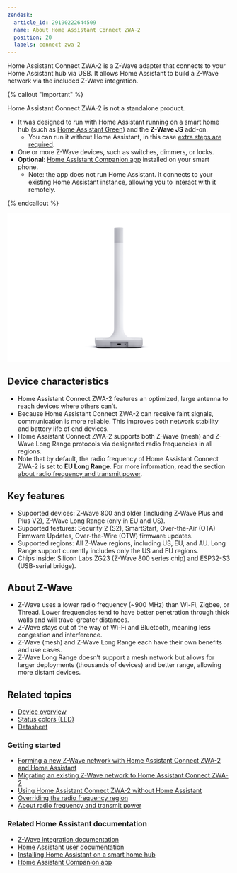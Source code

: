 ```yaml
---
zendesk:
  article_id: 29190222644509
  name: About Home Assistant Connect ZWA-2
  position: 20
  labels: connect zwa-2
---
```



Home Assistant Connect ZWA-2 is a Z-Wave adapter that connects to your Home Assistant hub via USB. It allows Home Assistant to build a Z-Wave network via the included Z-Wave integration.

{% callout "important" %}

Home Assistant Connect ZWA-2 is not a standalone product.

- It was designed to run with Home Assistant running on a smart home hub (such as [Home Assistant Green](https://www.home-assistant.io/green/)) and the **Z-Wave JS** add-on.
  - You can run it without Home Assistant, in this case [extra steps are required](/hc/en-us/articles/29059418289821).
- One or more Z-Wave devices, such as switches, dimmers, or locks.
- **Optional**: [Home Assistant Companion app](https://companion.home-assistant.io/) installed on your smart phone.
  - Note: the app does not run Home Assistant. It connects to your existing Home Assistant instance, allowing you to interact with it remotely.

{% endcallout %}

![Rear view of Home Assistant Connect showing USB-C connector](/static/img/connect-zwa-2/zwa-2-rear-view.png)

## Device characteristics

- Home Assistant Connect ZWA-2 features an optimized, large antenna to reach devices where others can’t.
- Because Home Assistant Connect ZWA-2 can receive faint signals, communication is more reliable. This improves both network stability and battery life of end devices.
- Home Assistant Connect ZWA-2 supports both Z-Wave (mesh) and Z-Wave Long Range protocols via designated radio frequencies in all regions.
- Note that by default, the radio frequency of Home Assistant Connect ZWA-2 is set to
**EU Long Range**. For more information, read the section [about radio frequency and transmit power](/hc/en-us/articles/29081378073501).

## Key features

- Supported devices: Z-Wave 800 and older (including Z-Wave Plus and Plus V2), Z-Wave Long Range (only in EU and US).
- Supported features: Security 2 (S2), SmartStart, Over-the-Air (OTA) Firmware Updates, Over-the-Wire (OTW) firmware updates.
- Supported regions: All Z-Wave regions, including US, EU, and AU. Long Range support currently includes only the US and EU regions.
- Chips inside: Silicon Labs ZG23 (Z-Wave 800 series chip) and ESP32-S3 (USB-serial bridge).

## About Z-Wave

- Z-Wave uses a lower radio frequency (~900&nbsp;MHz) than Wi-Fi, Zigbee, or Thread. Lower frequencies tend to have better penetration through thick walls and will travel greater distances.
- Z-Wave stays out of the way of Wi-Fi and Bluetooth, meaning less congestion and interference.
- Z-Wave (mesh) and Z-Wave Long Range each have their own benefits and use cases.
- Z-Wave Long Range doesn’t support a mesh network but allows for larger deployments (thousands of devices) and better range, allowing more distant devices.

## Related topics

- [Device overview](/hc/en-us/articles/28670192316189)
- [Status colors (LED)](/hc/en-us/articles/28670086157853)
- [Datasheet](/hc/en-us/articles/28689873798173)

### Getting started

- [Forming a new Z-Wave network with Home Assistant Connect ZWA-2 and Home Assistant](/hc/en-us/articles/28685765309853)
- [Migrating an existing Z-Wave network to Home Assistant Connect ZWA-2](/hc/en-us/articles/29529265751965)
- [Using Home Assistant Connect ZWA-2 without Home Assistant](/hc/en-us/articles/29447110878493)
- [Overriding the radio frequency region](/hc/en-us/articles/29059418289821)
- [About radio frequency and transmit power](/hc/en-us/articles/29081378073501)

### Related Home Assistant documentation

- [Z-Wave integration documentation](https://www.home-assistant.io/integrations/zwave_js/)
- [Home Assistant user documentation](https://www.home-assistant.io/)
- [Installing Home Assistant on a smart home hub](https://www.home-assistant.io/installation/)
- [Home Assistant Companion app](https://companion.home-assistant.io/)